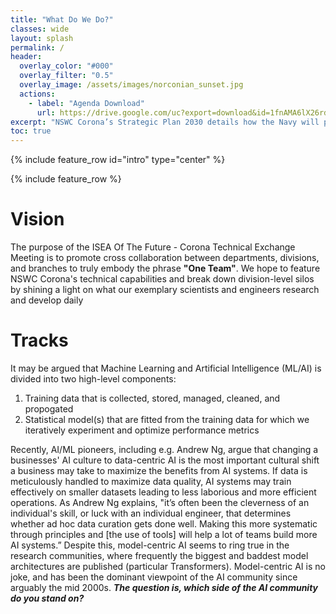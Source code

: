 ```yaml
---
title: "What Do We Do?"
classes: wide
layout: splash
permalink: /
header:
  overlay_color: "#000"
  overlay_filter: "0.5"
  overlay_image: /assets/images/norconian_sunset.jpg
  actions:
    - label: "Agenda Download"
      url: https://drive.google.com/uc?export=download&id=1fnAMA6lX26rd8h6g7stnLgugGmLAXfFQ
excerpt: "NSWC Corona’s Strategic Plan 2030 details how the Navy will provide advanced data analytics while fostering an engaged and innovative workforce. In alignment with this statement, ISEA Of The Future - Corona will host a Technical Exchange Meeting where team members across all departments, divisions, and branches may unite to showcase their innovations. We encourage all NSWC Corona personnel, experts and novices alike, to answer the call for submissions."
toc: true
---
```

{% include feature_row id="intro" type="center" %}

{% include feature_row %}
# Vision 
The purpose of the ISEA Of The Future - Corona Technical Exchange Meeting is to promote cross collaboration between departments, divisions, and branches to truly embody the phrase **"One Team"**. We hope to feature NSWC Corona's technical capabilities and break down division-level silos by shining a light on what our exemplary scientists and engineers research and develop daily

# Tracks
It may be argued that Machine Learning and Artificial Intelligence (ML/AI) is divided into two high-level components:
1. Training data that is collected, stored, managed, cleaned, and propogated
2. Statistical model(s) that are fitted from the training data for which we iteratively experiment and optimize performance metrics

Recently, AI/ML pioneers, including e.g. Andrew Ng, argue that changing a businesses' AI culture to data-centric AI is the most important cultural shift a business may take to maximize the benefits from AI systems. If data is meticulously handled to maximize data quality, AI systems may train effectively on smaller datasets leading to less laborious and more efficient operations. As Andrew Ng explains, "it’s often been the cleverness of an individual's skill, or luck with an individual engineer, that determines whether ad hoc data curation gets done well. Making this more systematic through principles and [the use of tools] will help a lot of teams build more AI systems.” Despite this, model-centric AI seems to ring true in the research communities, where frequently the biggest and baddest model architectures are published (particular Transformers). Model-centric AI is no joke, and has been the dominant viewpoint of the AI community since arguably the mid 2000s. ***The question is, which side of the AI community do you stand on?***

<html>
 <head>
    <style>
    {
        box-sizing: border-box;
    }
    /* Set additional styling options for the columns*/
    .column {
    float: left;
    width: 50%;
    padding: 0 0 0 0;
    }

    .row:after {
    content: "";
    display: table;
    clear: both;
    }
      
    h2 {
    text-align: center;
    }
    </style>
 </head>
 <body>
    <div class="row">
       <div class="column" style="background-color:#96D1CD;">
            <h2>Model-Centric AI </h2>
            <p>Model-Centric AI's central objective is working on code/algorithms, where rather than handling data with care the model architecture is optimized to deal with the noise in data. Data is static after standard preprocessing (entering into databases), but the model is iteratively improved. </p>
        </div>
        <div class="column" style="background-color:#FFB695;">
            <h2>Data-Centric AI</h2>
            <p>Data-Centric AI's central objective is data, where rather than gathering more data there is an investment on data quality tools to clean, annotate, and propogate data. Data consistency is the critical factor for success, where code/algorithms are fixed but data quality is iteratively improved. </p>
        </div>
    </div>
 </body>
</html>

<html>
<p align="center">
      <img src="https://drive.google.com/uc?export=view&id=172WFQdXrounFQKn4cA9sliTfRi_0j1r5" width="100%" height="40%">
      <figcaption><a href="https://medium.datadriveninvestor.com/data-centric-vs-model-centric-ai-from-a-statistical-viewpoint-ece58a676e4b"> Image Source</a> </figcaption>
</p>
</html>

# Agenda
<object data="{{ site.url }}{{ site.baseurl }}/assets/files/TEMPLATE - TEM AGENDA.pdf" width="1000" height="1000" type='application/pdf'></object>

# Deadlines
<table>
  <tr>
    <th colspan="3">Presenters</th>
  </tr>
  <tr>
    <td>Abstract Submission</td>
    <td>50</td>
  </tr>
  <tr>
    <td>Poster Submission</td>
    <td>50</td>
  </tr>
  <tr>
    <td>Oral Submission</td>
    <td>50</td>
  <tr>
    <th colspan="3">Keynote Speakers</th>
  </tr>
  <tr>
    <td>Lecture Submission</td>
    <td>50</td>
  <tr>
  <tr>
    <th colspan="3">Tutorial Instructors</th>
  </tr>
  <tr>
    <td>Tutorial Submission</td>
    <td>50</td>
  <tr>
